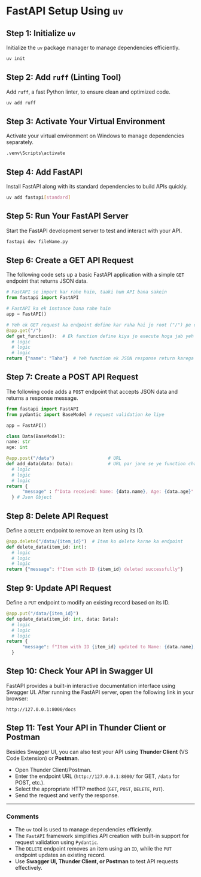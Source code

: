 # FastAPI Setup Using `uv`

## Step 1: Initialize `uv`

Initialize the `uv` package manager to manage dependencies efficiently.

```sh
uv init
```

## Step 2: Add `ruff` (Linting Tool)

Add `ruff`, a fast Python linter, to ensure clean and optimized code.

```sh
uv add ruff
```

## Step 3: Activate Your Virtual Environment

Activate your virtual environment on Windows to manage dependencies separately.

```sh
.venv\Scripts\activate
```

## Step 4: Add FastAPI

Install FastAPI along with its standard dependencies to build APIs quickly.

```sh
uv add fastapi[standard]
```

## Step 5: Run Your FastAPI Server

Start the FastAPI development server to test and interact with your API.

```sh
fastapi dev fileName.py
```

## Step 6: Create a GET API Request

The following code sets up a basic FastAPI application with a simple `GET` endpoint that returns JSON data.

```python
# FastAPI se import kar rahe hain, taaki hum API bana sakein
from fastapi import FastAPI

# FastAPI ka ek instance bana rahe hain
app = FastAPI()

# Yeh ek GET request ka endpoint define kar raha hai jo root ("/") pe chalega
@app.get("/")
def get_function():  # Ek function define kiya jo execute hoga jab yeh endpoint hit hoga
  # logic
  # logic
  # logic 
return {"name": "Taha"}  # Yeh function ek JSON response return karega
```

## Step 7: Create a POST API Request

The following code adds a `POST` endpoint that accepts JSON data and returns a response message.

```python
from fastapi import FastAPI
from pydantic import BaseModel # request validation ke liye

app = FastAPI()

class Data(BaseModel):  
name: str          
age: int          

@app.post("/data")                    # URL
def add_data(data: Data):             # URL par jane se ye function chal jaye ga.
  # logic
  # logic
  # logic  
return {
      "message" : f"Data received: Name: {data.name}, Age: {data.age}"
  } # Json Object
```

## Step 8: Delete API Request

Define a `DELETE` endpoint to remove an item using its ID.

```python
@app.delete("/data/{item_id}")  # Item ko delete karne ka endpoint
def delete_data(item_id: int):
  # logic
  # logic
  # logic
return {"message": f"Item with ID {item_id} deleted successfully"}
```

## Step 9: Update API Request

Define a `PUT` endpoint to modify an existing record based on its ID.

```python
@app.put("/data/{item_id}")
def update_data(item_id: int, data: Data):
  # logic
  # logic
  # logic
return {
      "message": f"Item with ID {item_id} updated to Name: {data.name}, Age: {data.age}"
  }
```

## Step 10: Check Your API in Swagger UI

FastAPI provides a built-in interactive documentation interface using Swagger UI. After running the FastAPI server, open the following link in your browser:

```
http://127.0.0.1:8000/docs
```

## Step 11: Test Your API in Thunder Client or Postman

Besides Swagger UI, you can also test your API using **Thunder Client** (VS Code Extension) or **Postman**.

- Open Thunder Client/Postman.
- Enter the endpoint URL (`http://127.0.0.1:8000/` for GET, `/data` for POST, etc.).
- Select the appropriate HTTP method (`GET`, `POST`, `DELETE`, `PUT`).
- Send the request and verify the response.

---

### Comments

- The `uv` tool is used to manage dependencies efficiently.
- The `FastAPI` framework simplifies API creation with built-in support for request validation using `Pydantic`.
- The `DELETE` endpoint removes an item using an `ID`, while the `PUT` endpoint updates an existing record.
- Use **Swagger UI, Thunder Client, or Postman** to test API requests effectively.

